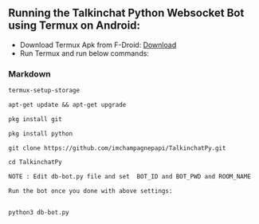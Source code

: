 ## Running the Talkinchat Python Websocket Bot using Termux on Android:

- Download Termux Apk from F-Droid: [Download](https://f-droid.org/en/packages/com.termux/)
- Run Termux and run below commands:

### Markdown


```markdown
termux-setup-storage

apt-get update && apt-get upgrade

pkg install git

pkg install python

git clone https://github.com/imchampagnepapi/TalkinchatPy.git

cd TalkinchatPy

NOTE : Edit db-bot.py file and set  BOT_ID and BOT_PWD and ROOM_NAME

Run the bot once you done with above settings:


python3 db-bot.py

```
